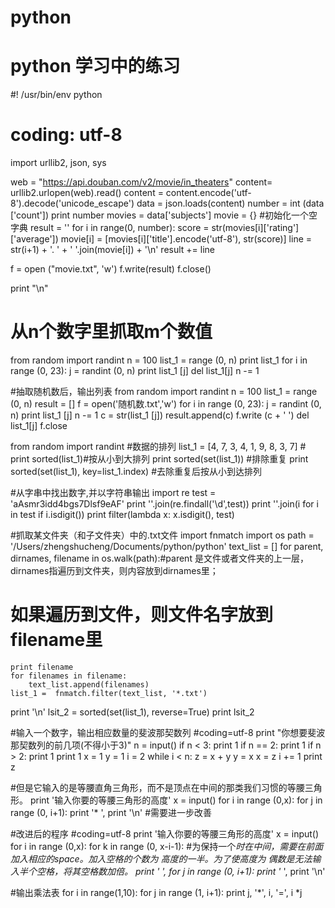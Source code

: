 # python
# python 学习中的练习


#! /usr/bin/env python
# coding: utf-8
import urllib2, json, sys

web = "https://api.douban.com/v2/movie/in_theaters"
content= urllib2.urlopen(web).read()
content = content.encode('utf-8').decode('unicode_escape')
data = json.loads(content)
number = int (data ['count'])
print number
movies = data['subjects']
movie = {} #初始化一个空字典
result = ''
for i in range(0, number):
    score = str(movies[i]['rating']['average'])
    movie[i] = [movies[i]['title'].encode('utf-8'), str(score)] 
    line = str(i+1) + '. ' + ' '.join(movie[i]) + '\n'
    result += line

f = open ("movie.txt", 'w')
f.write(result)
f.close()

print "\n"


# 从n个数字里抓取m个数值
from random import randint
n = 100
list_1 = range (0, n)
print list_1
for i in range (0, 23):
    j = randint (0, n)
    print list_1 [j]
    del list_1[j]
    n -= 1
    
    
#抽取随机数后，输出列表
from random import randint
n = 100
list_1 = range (0, n)
result = []
f = open('随机数.txt','w')
for i in range (0, 23):
    j = randint (0, n)
    print list_1 [j]
    n -= 1
    c = str(list_1 [j])
    result.append(c)
    f.write (c + ' ')
    del list_1[j]
f.close



from random import randint
#数据的排列
list_1 = [4, 7, 3, 4, 1, 9, 8, 3, 7] #
print sorted(list_1)#按从小到大排列
print sorted(set(list_1)) #排除重复
print sorted(set(list_1), key=list_1.index) #去除重复后按从小到达排列


#从字串中找出数字,并以字符串输出
import re
test = 'aAsmr3idd4bgs7Dlsf9eAF'
print ''.join(re.findall('\d',test))
print ''.join(i for i in test if i.isdigit())
print filter(lambda x: x.isdigit(), test)


#抓取某文件夹（和子文件夹）中的.txt文件
import fnmatch
import os
path = '/Users/zhengshucheng/Documents/python/python'
text_list = []
for parent, dirnames, filename in os.walk(path):#parent 是文件或者文件夹的上一层， dirnames指遍历到文件夹，则内容放到dirnames里；

# 如果遍历到文件，则文件名字放到filename里
    print filename
    for filenames in filename:
        text_list.append(filenames)
    list_1 =  fnmatch.filter(text_list, '*.txt')
print '\n'
lsit_2 = sorted(set(list_1), reverse=True)
print lsit_2


#输入一个数字，输出相应数量的斐波那契数列
#coding=utf-8
print "你想要斐波那契数列的前几项(不得小于3)"
n = input()
if n < 3:
print 1
if n == 2:
print 1
if n > 2:
print 1
print 1
x = 1
y = 1
i = 2
while i < n:
z = x + y
y = x
x = z
i += 1
print z


#但是它输入的是等腰直角三角形，而不是顶点在中间的那类我们习惯的等腰三角形。
print '输入你要的等腰三角形的高度'
x = input()
for i in range (0,x):
    for j in range (0, i+1):
        print '*  ',
    print '\n'
#需要进一步改善

#改进后的程序
#coding=utf-8
print '输入你要的等腰三角形的高度'
x = input()
for i in range (0,x):
    for k in range (0, x-i-1):  #为保持一个*时在中间，需要在前面加入相应的space。加入空格的个数为 高度的一半。为了使高度为 偶数是无法输入半个空格，将其空格数加倍。
        print ' ',
    for j in range (0, i+1):
        print '*  ',
        print '\n'
        
        
#输出乘法表
for i in range(1,10):
    for j in range (1, i+1):
        print j, '*', i, '=', i *j


